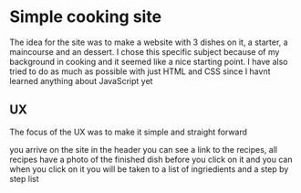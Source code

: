 # Simple cooking site


The idea for the site was to make a website with 3 dishes on it, a starter, a maincourse and an dessert.
I chose this specific subject because of my background in cooking and it seemed like a nice starting point.
I have also tried to do as much as possible with just HTML and CSS since I havnt learned anything about JavaScript yet



## UX

The focus of the UX was to make it simple and straight forward

you arrive on the site in the header you can see a link to the recipes, all recipes have a photo of the finished dish before you click on it and you can when you click on it you will be taken to a list of ingriedients and a step by step list


